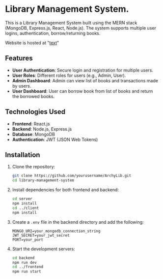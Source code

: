 # Library Management System.

This is a Library Management System built using the MERN stack (MongoDB, Express.js, React, Node.js). The system supports multiple user logins, authentication, borrow/returning books.

Website is hosted at "[text](https://archy-lib.vercel.app)"

## Features

- **User Authentication**: Secure login and registration for multiple users.
- **User Roles**: Different roles for users (e.g., Admin, User).
- **Admin Dashboard**: Admin can view list of books and transactions made by users.
- **User Dashboard**: User can borrow book from list of books and return the borrowed books.

## Technologies Used

- **Frontend**: React.js
- **Backend**: Node.js, Express.js
- **Database**: MongoDB
- **Authentication**: JWT (JSON Web Tokens)

## Installation

1. Clone the repository:
    ```bash
    git clone https://github.com/yourusername/ArchyLib.git
    cd library-management-system
    ```

2. Install dependencies for both frontend and backend:
    ```bash
    cd server
    npm install
    cd ../client
    npm install
    ```

3. Create a `.env` file in the backend directory and add the following:
    ```env
    MONGO_URI=your_mongodb_connection_string
    JWT_SECRET=your_jwt_secret
    PORT=your_port
    ```

4. Start the development servers:
    ```bash
    cd backend
    npm run dev
    cd ../frontend
    npm run start
    ```

